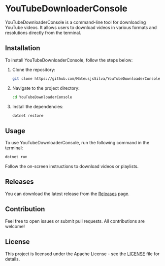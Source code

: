 # YouTubeDownloaderConsole

YouTubeDownloaderConsole is a command-line tool for downloading YouTube videos. It allows users to download videos in various formats and resolutions directly from the terminal.

## Installation
To install YouTubeDownloaderConsole, follow the steps below:

1. Clone the repository:
    ```sh
    git clone https://github.com/MateusjsSilva/YouTubeDownloaderConsole.git
    ```
2. Navigate to the project directory:
    ```sh
    cd YouTubeDownloaderConsole
    ```
3. Install the dependencies:
    ```sh
    dotnet restore
    ```

## Usage
To use YouTubeDownloaderConsole, run the following command in the terminal:

```sh
dotnet run
```

Follow the on-screen instructions to download videos or playlists.

## Releases
You can download the latest release from the [Releases](https://github.com/MateusjsSilva/YouTubeDownloaderConsole/releases) page.

## Contribution
Feel free to open issues or submit pull requests. All contributions are welcome!

## License
This project is licensed under the Apache License - see the [LICENSE](LICENSE) file for details.